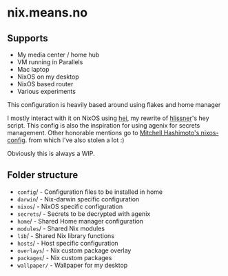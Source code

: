 # nix.means.no

## Supports

- My media center / home hub
- VM running in Parallels
- Mac laptop
- NixOS on my desktop
- NixOS based router
- Various experiments

This configuration is heavily based around using flakes and home manager

I mostly interact with it on NixOS using
[hei](https://github.com/marcusramberg/hei), my rewrite of
[hlissner](https://github.com/hlissner/dotfiles)'s hey script. This
config is also the inspiration for using agenix for secrets management.
Other honorable mentions go to [Mitchell
Hashimoto's nixos-config](https://github.com/mitchellh/nixos-config).
from which I've also stolen a lot :)

Obviously this is always a WIP.

## Folder structure

- `config`/ - Configuration files to be installed in home
- `darwin`/ - Nix-darwin specific configuration
- `nixos`/ - NixOS specific configuration
- `secrets`/ - Secrets to be decrypted with agenix
- `home`/ - Shared Home manager configuration
- `modules`/ - Shared Nix modules
- `lib`/ - Shared Nix library functions
- `hosts`/ - Host specific configuration
- `overlays`/ - Nix custom package overlay
- `packages`/ - Nix custom packages
- `wallpaper/` - Wallpaper for my desktop
